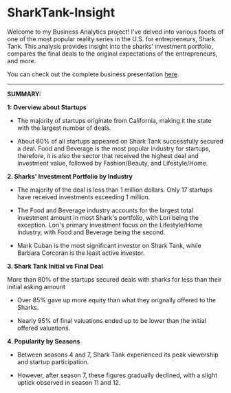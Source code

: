 # SharkTank-Insight
Welcome to my Business Analytics project! I've delved into various facets of one of the most popular reality series in the U.S. for entrepreneurs, Shark Tank. This analysis provides insight into the sharks' investment portfolio, compares the final deals to the original expectations of the entrepreneurs, and more.

You can check out the complete business presentation [here](https://docs.google.com/presentation/d/1CjCDij97hsazrrb6P7E0RTLb4duNsA8Da0iJSyCrV7s/edit?usp=sharing).

---

**SUMMARY:**

**1: Overview about Startups**

* The majority of startups originate from California, making it the state with the largest number of deals.

* About 60% of all startups appeared on Shark Tank successfully secured a deal.
Food and Beverage is the most popular industry for startups, therefore, it is also the sector that received the highest deal and investment value, followed by Fashion/Beauty, and Lifestyle/Home.

**2. Sharks' Investment Portfolio by Industry**

* The majority of the deal is less than 1 million dollars. Only 17 startups have received investments exceeding 1 million.

* The Food and Beverage industry accounts for the largest total investment amount in most Shark's portfolio, with Lori being the exception. Lori's primary investment focus on the Lifestyle/Home industry, with Food and Beverage being the second.

* Mark Cuban is the most significant investor on Shark Tank, while Barbara Corcoran is the least active investor.
  
**3. Shark Tank Initial vs Final Deal**

More than 80% of the startups secured deals with sharks for less than their initial asking amount

* Over 85% gave up more equity than what they orignally offered to the Sharks.

* Nearly 95% of final valuations ended up to be lower than the initial offered valuations.
  
**4. Popularity by Seasons**

* Between seasons 4 and 7, Shark Tank experienced its peak viewership and startup participation. 

* However, after season 7, these figures gradually declined, with a slight uptick observed in season 11 and 12.
